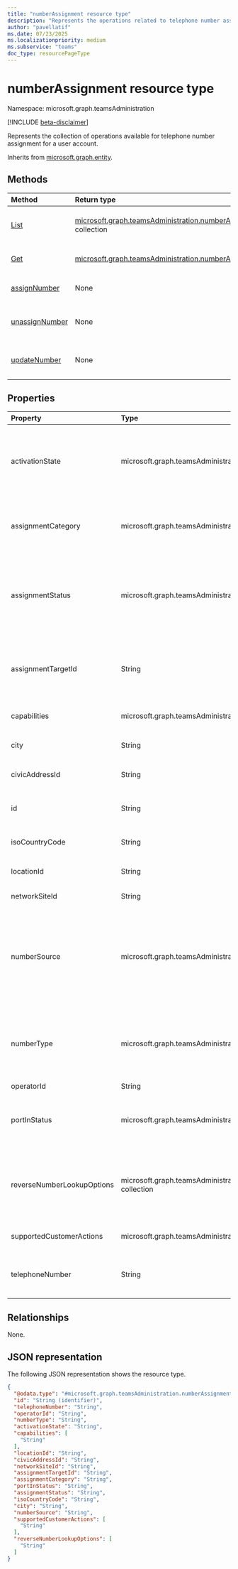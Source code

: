 ```yaml
---
title: "numberAssignment resource type"
description: "Represents the operations related to telephone number assignment"
author: "pavellatif"
ms.date: 07/23/2025
ms.localizationpriority: medium
ms.subservice: "teams"
doc_type: resourcePageType
---
```


# numberAssignment resource type

Namespace: microsoft.graph.teamsAdministration

[!INCLUDE [beta-disclaimer](../../includes/beta-disclaimer.md)]

Represents the collection of operations available for telephone number assignment for a user account.

Inherits from [microsoft.graph.entity](../resources/entity.md).

## Methods

|Method|Return type|Description|
|:---|:---|:---|
|[List](../api/teamsadministration-telephonenumbermanagementroot-list-numberassignments.md)|[microsoft.graph.teamsAdministration.numberAssignment](../resources/teamsadministration-numberassignment.md) collection|Get a list of the numberAssignment objects and their properties.|
|[Get](../api/teamsadministration-numberassignment-get.md)|[microsoft.graph.teamsAdministration.numberAssignment](../resources/teamsadministration-numberassignment.md)|Get details for a list of telephone numbers.|
|[assignNumber](../api/teamsadministration-numberassignment-assignnumber.md)|None|Assign a telephone number to a user account|
|[unassignNumber](../api/teamsadministration-numberassignment-unassignnumber.md)|None|Unassign a telephone number from a user or resource account|
|[updateNumber](../api/teamsadministration-numberassignment-updatenumber.md)|None|Update an existing telephone number with optional details|

## Properties

|Property|Type|Description|
|:---|:---|:---|
|activationState|microsoft.graph.teamsAdministration.activationState|The activation state of the telephone number. The possible values are: `activated`, `assignmentPending`, `assignmentFailed`, `updatePending`, `updateFailed`, `unknownFutureValue`.|
|assignmentCategory|microsoft.graph.teamsAdministration.assignmentCategory|Contains the assignment category such as Primary or Private. The possible values are: `primary`, `private`, `alternate`, `unknownFutureValue`.|
|assignmentStatus|microsoft.graph.teamsAdministration.assignmentStatus|The assignment status of the phone number. The possible values are: `unassigned`, `internalError`, `userAssigned`, `conferenceAssigned`, `voiceApplicationAssigned`, `thirdPartyAppAssigned`, `policyAssigned`, `unknownFutureValue`.|
|assignmentTargetId|String|The ID of the object the phone number is assigned to, either the ObjectId of a user or resource account or the policy instance ID of a Teams shared calling routing policy instance|
|capabilities|microsoft.graph.teamsAdministration.numberCapability collection|The list of capabilities assigned to the phone number|
|city|String|The city where the phone number is located or associated with|
|civicAddressId|String|The ID of the CivicAddress assigned to the phone number|
|id|String|The ID of the operation Inherited from [microsoft.graph.entity](../resources/entity.md). Inherits from [entity](../resources/entity.md)|
|isoCountryCode|String|The ISO country code assigned to the phone number|
|locationId|String|The ID of the Location assigned to the phone number|
|networkSiteId|String|This parameter is reserved for internal Microsoft use |
|numberSource|microsoft.graph.teamsAdministration.numberSource|The source of the phone number. `online` is used for phone numbers assigned in Microsoft 365 and `onPremises` is used for phone numbers assigned in AD on-premises which are synchronized into Microsoft 365. The possible values are: `online`, `onPremises`, `unknownFutureValue`.|
|numberType|microsoft.graph.teamsAdministration.numberType|The type of the phone number such as Direct Routing, Operator Connect or Calling Plan. The possible values are: `internalError`, `directRouting`, `callingPlan`, `operatorConnect`, `unknownFutureValue`.|
|operatorId|String|The ID of the operator|
|portInStatus|microsoft.graph.teamsAdministration.portInStatus|The status of any port in order covering the phone number. The possible values are: `completed`, `firmOrderCommitmentAccepted`, `unknownFutureValue`.|
|reverseNumberLookupOptions|microsoft.graph.teamsAdministration.reverseNumberLookupOption collection|Status of Reverse Number Lookup (RNL). When it's set to SkipInternalVoip, the calls are handled through external Public Switched Telephone Network (PSTN) connection instead of internal VoIP lookup|
|supportedCustomerActions|microsoft.graph.teamsAdministration.customerAction collection|Indicates what customer actions are available to modify the number|
|telephoneNumber|String|The telephone number in record. The number is always displayed with prefixed "+", even if it was not assigned using prefixed "+" |

## Relationships

None.

## JSON representation

The following JSON representation shows the resource type.
<!-- {
  "blockType": "resource",
  "keyProperty": "id",
  "@odata.type": "microsoft.graph.teamsAdministration.numberAssignment",
  "baseType": "microsoft.graph.entity",
  "openType": false
}
-->
``` json
{
  "@odata.type": "#microsoft.graph.teamsAdministration.numberAssignment",
  "id": "String (identifier)",
  "telephoneNumber": "String",
  "operatorId": "String",
  "numberType": "String",
  "activationState": "String",
  "capabilities": [
    "String"
  ],
  "locationId": "String",
  "civicAddressId": "String",
  "networkSiteId": "String",
  "assignmentTargetId": "String",
  "assignmentCategory": "String",
  "portInStatus": "String",
  "assignmentStatus": "String",
  "isoCountryCode": "String",
  "city": "String",
  "numberSource": "String",
  "supportedCustomerActions": [
    "String"
  ],
  "reverseNumberLookupOptions": [
    "String"
  ]
}
```
